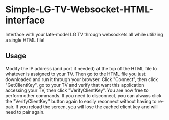 # Simple-LG-TV-Websocket-HTML-interface
Interface with your late-model LG TV through websockets all while utilizing a single HTML file!

## Usage
Modify the IP address (and port if needed) at the top of the HTML file to whatever is assigned to your TV. Then go to the HTML file you just downloaded and run it through your browser. Click "Connect", then click "GetClientKey", go to your TV and verify that want this application accessing your TV, then click "VerifyClientKey". You are now free to perform other commands. If you need to disconnect, you can always click the "VerifyClientKey" button again to easily reconnect without having to re-pair. If you reload the screen, you will lose the cached client key and will need to pair again.
